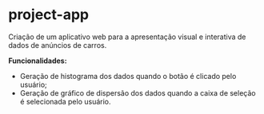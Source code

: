 # project-app
Criação de um aplicativo web para a apresentação visual e interativa de dados de anúncios de carros.

**Funcionalidades:**
* Geração de histograma dos dados quando o botão é clicado pelo usuário;
* Geração de gráfico de dispersão dos dados quando a caixa de seleção é selecionada pelo usuário.